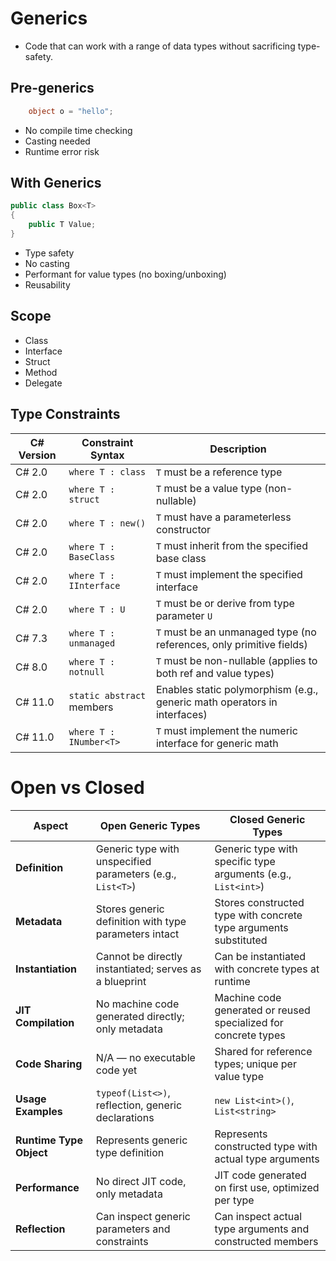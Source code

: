 # Generics
- Code that can work with a range of data types without sacrificing type-safety.

## Pre-generics
```csharp
    object o = "hello";
```
- No compile time checking
- Casting needed
- Runtime error risk

## With Generics
```csharp
public class Box<T>
{
    public T Value;
}
```
- Type safety
- No casting
- Performant for value types (no boxing/unboxing)
- Reusability

## Scope
- Class
- Interface
- Struct
- Method
- Delegate

## Type Constraints

| C# Version | Constraint Syntax           | Description                                                        |
|------------|-----------------------------|--------------------------------------------------------------------|
| C# 2.0     | `where T : class`           | `T` must be a reference type                                       |
| C# 2.0     | `where T : struct`          | `T` must be a value type (non-nullable)                           |
| C# 2.0     | `where T : new()`           | `T` must have a parameterless constructor                          |
| C# 2.0     | `where T : BaseClass`       | `T` must inherit from the specified base class                    |
| C# 2.0     | `where T : IInterface`      | `T` must implement the specified interface                        |
| C# 2.0     | `where T : U`               | `T` must be or derive from type parameter `U`                     |
| C# 7.3     | `where T : unmanaged`       | `T` must be an unmanaged type (no references, only primitive fields) |
| C# 8.0     | `where T : notnull`         | `T` must be non-nullable (applies to both ref and value types)    |
| C# 11.0    | `static abstract` members   | Enables static polymorphism (e.g., generic math operators in interfaces) |
| C# 11.0    | `where T : INumber<T>`      | `T` must implement the numeric interface for generic math         |

# Open vs Closed

| Aspect                 | Open Generic Types                              | Closed Generic Types                                       |
|------------------------|------------------------------------------------|------------------------------------------------------------|
| **Definition**          | Generic type with unspecified parameters (e.g., `List<T>`) | Generic type with specific type arguments (e.g., `List<int>`) |
| **Metadata**            | Stores generic definition with type parameters intact | Stores constructed type with concrete type arguments substituted |
| **Instantiation**       | Cannot be directly instantiated; serves as a blueprint | Can be instantiated with concrete types at runtime          |
| **JIT Compilation**     | No machine code generated directly; only metadata | Machine code generated or reused specialized for concrete types |
| **Code Sharing**        | N/A — no executable code yet                    | Shared for reference types; unique per value type           |
| **Usage Examples**      | `typeof(List<>)`, reflection, generic declarations | `new List<int>()`, `List<string>`                           |
| **Runtime Type Object** | Represents generic type definition               | Represents constructed type with actual type arguments      |
| **Performance**         | No direct JIT code, only metadata               | JIT code generated on first use, optimized per type         |
| **Reflection**          | Can inspect generic parameters and constraints | Can inspect actual type arguments and constructed members   |

